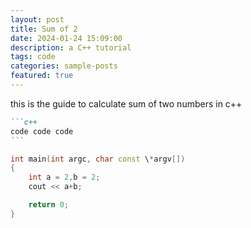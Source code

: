 ```yaml
---
layout: post
title: Sum of 2
date: 2024-01-24 15:09:00
description: a C++ tutorial
tags: code
categories: sample-posts
featured: true
---
```


this is the guide to calculate sum of two numbers in c++

````markdown
```c++
code code code
```
````

```c++
int main(int argc, char const \*argv[])
{
    int a = 2,b = 2;
    cout << a+b;

    return 0;
}
```

